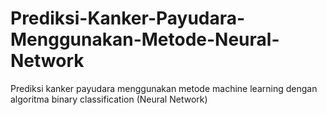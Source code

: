 # Prediksi-Kanker-Payudara-Menggunakan-Metode-Neural-Network
Prediksi kanker payudara menggunakan metode machine learning dengan algoritma binary classification (Neural Network)
